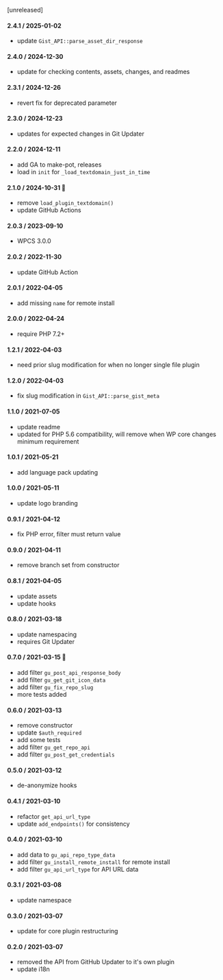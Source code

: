 [unreleased]

#### 2.4.1 / 2025-01-02
* update `Gist_API::parse_asset_dir_response`

#### 2.4.0 / 2024-12-30
* update for checking contents, assets, changes, and readmes

#### 2.3.1 / 2024-12-26
* revert fix for deprecated parameter

#### 2.3.0 / 2024-12-23
* updates for expected changes in Git Updater

#### 2.2.0 / 2024-12-11
* add GA to make-pot, releases
* load in `init` for `_load_textdomain_just_in_time`

#### 2.1.0 / 2024-10-31 🎃
* remove `load_plugin_textdomain()`
* update GitHub Actions

#### 2.0.3 / 2023-09-10
* WPCS 3.0.0

#### 2.0.2 / 2022-11-30
* update GitHub Action

#### 2.0.1 / 2022-04-05
* add missing `name` for remote install

#### 2.0.0 / 2022-04-24
* require PHP 7.2+

#### 1.2.1 / 2022-04-03
* need prior slug modification for when no longer single file plugin

#### 1.2.0 / 2022-04-03
* fix slug modification in `Gist_API::parse_gist_meta`

#### 1.1.0 / 2021-07-05
* update readme
* updated for PHP 5.6 compatibility, will remove when WP core changes minimum requirement

#### 1.0.1 / 2021-05-21
* add language pack updating

#### 1.0.0 / 2021-05-11
* update logo branding

#### 0.9.1 / 2021-04-12
* fix PHP error, filter must return value

#### 0.9.0 / 2021-04-11
* remove branch set from constructor

#### 0.8.1 / 2021-04-05
* update assets
* update hooks

#### 0.8.0 / 2021-03-18
* update namespacing
* requires Git Updater

#### 0.7.0 / 2021-03-15 🎂
* add filter `gu_post_api_response_body`
* add filter `gu_get_git_icon_data`
* add filter `gu_fix_repo_slug`
* more tests added

#### 0.6.0 / 2021-03-13
* remove constructor
* update `$auth_required`
* add some tests
* add filter `gu_get_repo_api`
* add filter `gu_post_get_credentials`

#### 0.5.0 / 2021-03-12
* de-anonymize hooks

#### 0.4.1 / 2021-03-10
* refactor `get_api_url_type`
* update `add_endpoints()` for consistency

#### 0.4.0 / 2021-03-10
* add data to `gu_api_repo_type_data`
* add filter `gu_install_remote_install` for remote install
* add filter `gu_api_url_type` for API URL data

#### 0.3.1 / 2021-03-08
* update namespace

#### 0.3.0 / 2021-03-07
* update for core plugin restructuring

#### 0.2.0 / 2021-03-07
* removed the API from GitHub Updater to it's own plugin
* update i18n
